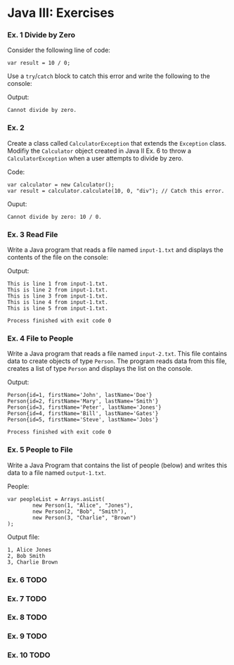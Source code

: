 # Java III: Exercises

### Ex. 1 Divide by Zero
Consider the following line of code:
```
var result = 10 / 0;
```
Use a `try`/`catch` block to catch this error and write the following to the console:

Output:
```
Cannot divide by zero.
```

### Ex. 2 
Create a class called `CalculatorException` that extends the `Exception` class.  Modifiy the `Calculator`
object created in Java II Ex. 6 to throw a `CalculatorException` when a user attempts to divide by 
zero.  

Code:
```
var calculator = new Calculator();
var result = calculator.calculate(10, 0, "div"); // Catch this error.
```

Ouput:
```
Cannot divide by zero: 10 / 0.
```

### Ex. 3 Read File
Write a Java program that reads a file named `input-1.txt` and displays the contents of the file on the 
console:

Output:
```
This is line 1 from input-1.txt.
This is line 2 from input-1.txt.
This is line 3 from input-1.txt.
This is line 4 from input-1.txt.
This is line 5 from input-1.txt.

Process finished with exit code 0
```

### Ex. 4 File to People
Write a Java program that reads a file named `input-2.txt`.  This file contains data to create
objects of type `Person`.  The program reads data from this file, creates a list of type `Person` and
displays the list on the console.

Output:
```
Person{id=1, firstName='John', lastName='Doe'}
Person{id=2, firstName='Mary', lastName='Smith'}
Person{id=3, firstName='Peter', lastName='Jones'}
Person{id=4, firstName='Bill', lastName='Gates'}
Person{id=5, firstName='Steve', lastName='Jobs'}

Process finished with exit code 0
```

### Ex. 5 People to File
Write a Java Program that contains the list of people (below) and writes this data to a file 
named `output-1.txt`.

People:
```
var peopleList = Arrays.asList(
        new Person(1, "Alice", "Jones"),
        new Person(2, "Bob", "Smith"),
        new Person(3, "Charlie", "Brown")
);
```

Output file:
```
1, Alice Jones
2, Bob Smith
3, Charlie Brown
```

### Ex. 6 TODO

### Ex. 7 TODO

### Ex. 8 TODO

### Ex. 9 TODO

### Ex. 10 TODO